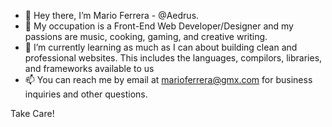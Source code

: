 - 👋 Hey there, I’m Mario Ferrera - @Aedrus.
- 👀 My occupation is a Front-End Web Developer/Designer and my passions are music, cooking, gaming, and creative writing.
- 🌱 I’m currently learning as much as I can about building clean and professional websites. This includes the languages, compilors, libraries, and    frameworks available to us
- 📫 You can reach me by email at marioferrera@gmx.com for business inquiries and other questions.

Take Care!
<!---
Aedrus/Aedrus is a ✨ special ✨ repository because its `README.md` (this file) appears on your GitHub profile.
You can click the Preview link to take a look at your changes.
--->
